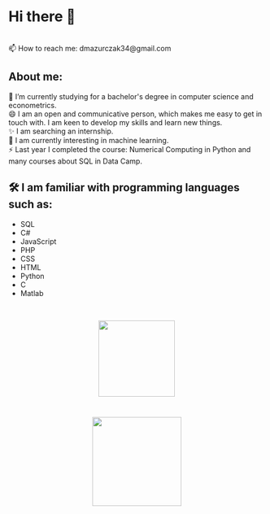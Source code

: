 # Hi there 👋

 <br />
📫 How to reach me: dmazurczak34@gmail.com
 <br />

## About me:
🔭 I’m currently studying for a bachelor's degree in computer science and econometrics. <br />
😄 I am an open and communicative person, which makes me easy to get in touch with. I am keen to develop my skills and learn new things. <br />
✨ I am searching an internship.<br />
🌱 I am currently interesting in machine learning.<br />
⚡ Last year I completed the course: Numerical Computing in Python and many courses about SQL in Data Camp.

## 🛠 I am familiar with programming languages such as:
* SQL
* C#
* JavaScript
* PHP
* CSS
* HTML
* Python
* C
* Matlab
<br />

<p align='center'>
   <a href="https://github.com/DianaMazurczak/github-readme-stats">
       <img height=150 src="https://github-readme-stats.vercel.app/api/top-langs/?username=DianaMazurczak&layout=compact"/></a>
</p>

<div align="center" style="margin: 40px 0">
   <a href="https://github.com/DianaMazurczak/github-profile-views-counter">
       <img width="175px" src="https://komarev.com/ghpvc/?username=DianaMazurczak&color=DE002D">
   </a>
</div>
